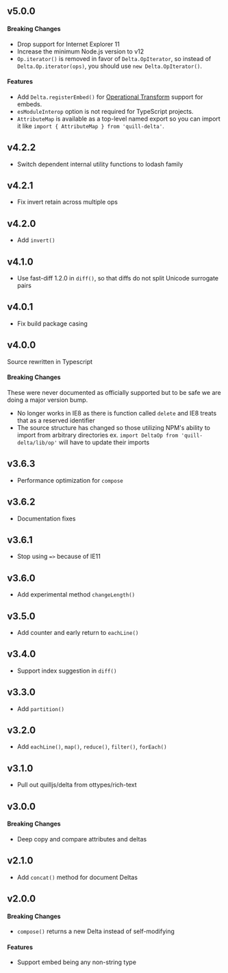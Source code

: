 ## v5.0.0

#### Breaking Changes

- Drop support for Internet Explorer 11
- Increase the minimum Node.js version to v12
- `Op.iterator()` is removed in favor of `Delta.OpIterator`, so instead of `Delta.Op.iterator(ops)`, you should use `new Delta.OpIterator()`.
  
#### Features

- Add `Delta.registerEmbed()` for [Operational Transform](https://en.wikipedia.org/wiki/Operational_transformation) support for embeds.
- `esModuleInterop` option is not required for TypeScript projects.
- `AttributeMap` is available as a top-level named export so you can import it like `import { AttributeMap } from 'quill-delta'`.

## v4.2.2

- Switch dependent internal utility functions to lodash family

## v4.2.1

- Fix invert retain across multiple ops

## v4.2.0

- Add `invert()`

## v4.1.0

- Use fast-diff 1.2.0 in `diff()`, so that diffs do not split Unicode surrogate pairs

## v4.0.1

- Fix build package casing

## v4.0.0

Source rewritten in Typescript

#### Breaking Changes

These were never documented as officially supported but to be safe we are doing a major version bump.

- No longer works in IE8 as there is function called `delete` and IE8 treats that as a reserved identifier
- The source structure has changed so those utilizing NPM's ability to import from arbitrary directories ex. `import DeltaOp from 'quill-delta/lib/op'` will have to update their imports

## v3.6.3

- Performance optimization for `compose`

## v3.6.2

- Documentation fixes

## v3.6.1

- Stop using `=>` because of IE11

## v3.6.0

- Add experimental method `changeLength()`

## v3.5.0

- Add counter and early return to `eachLine()`

## v3.4.0

- Support index suggestion in `diff()`

## v3.3.0

- Add `partition()`

## v3.2.0

- Add `eachLine()`, `map()`, `reduce()`, `filter()`, `forEach()`

## v3.1.0

- Pull out quilljs/delta from ottypes/rich-text

## v3.0.0

#### Breaking Changes

- Deep copy and compare attributes and deltas

## v2.1.0

- Add `concat()` method for document Deltas

## v2.0.0

#### Breaking Changes

- `compose()` returns a new Delta instead of self-modifying

#### Features

- Support embed being any non-string type
